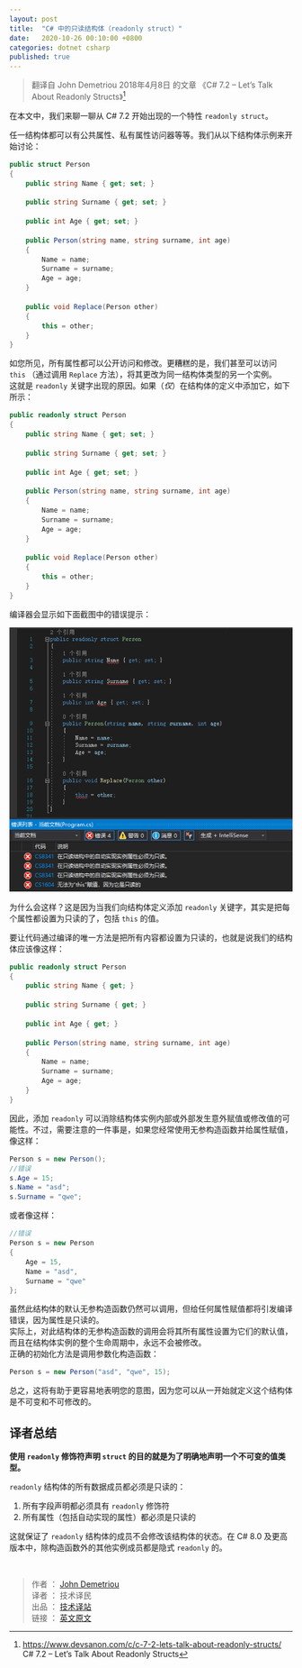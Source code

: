 ```yaml
---
layout: post
title:  "C# 中的只读结构体（readonly struct）"
date:   2020-10-26 00:10:00 +0800
categories: dotnet csharp
published: true
---
```


> 翻译自 John Demetriou 2018年4月8日 的文章 《C# 7.2 – Let’s Talk About Readonly Structs》[^1]

[^1]: <https://www.devsanon.com/c/c-7-2-lets-talk-about-readonly-structs/>   C# 7.2 – Let’s Talk About Readonly Structs

在本文中，我们来聊一聊从 C# 7.2 开始出现的一个特性 `readonly struct`。

任一结构体都可以有公共属性、私有属性访问器等等。我们从以下结构体示例来开始讨论：

```csharp
public struct Person
{
    public string Name { get; set; }

    public string Surname { get; set; }

    public int Age { get; set; }

    public Person(string name, string surname, int age)
    {
        Name = name;
        Surname = surname;
        Age = age;
    }

    public void Replace(Person other)
    {
        this = other;
    }
}
```

如您所见，所有属性都可以公开访问和修改。更糟糕的是，我们甚至可以访问 `this` （通过调用 `Replace` 方法），将其更改为同一结构体类型的另一个实例。  
这就是 `readonly` 关键字出现的原因。如果（*仅*）在结构体的定义中添加它，如下所示：

```csharp
public readonly struct Person
{
    public string Name { get; set; }

    public string Surname { get; set; }

    public int Age { get; set; }

    public Person(string name, string surname, int age)
    {
        Name = name;
        Surname = surname;
        Age = age;
    }

    public void Replace(Person other)
    {
        this = other;
    }
}
```

编译器会显示如下面截图中的错误提示：

![readonly struct error](/assets/images/202010/readonly-struct-err.png#center)

为什么会这样？这是因为当我们向结构体定义添加 `readonly` 关键字，其实是把每个属性都设置为只读的了，包括 `this` 的值。

要让代码通过编译的唯一方法是把所有内容都设置为只读的，也就是说我们的结构体应该像这样：

```csharp
public readonly struct Person
{
    public string Name { get; }

    public string Surname { get; }

    public int Age { get; }

    public Person(string name, string surname, int age)
    {
        Name = name;
        Surname = surname;
        Age = age;
    }
}
```

因此，添加 `readonly` 可以消除结构体实例内部或外部发生意外赋值或修改值的可能性。不过，需要注意的一件事是，如果您经常使用无参构造函数并给属性赋值，像这样：

```csharp
Person s = new Person();
//错误
s.Age = 15;
s.Name = "asd";
s.Surname = "qwe";
```

或者像这样：

```csharp
//错误
Person s = new Person
{
    Age = 15,
    Name = "asd",
    Surname = "qwe"
};
```

虽然此结构体的默认无参构造函数仍然可以调用，但给任何属性赋值都将引发编译错误，因为属性是只读的。  
实际上，对此结构体的无参构造函数的调用会将其所有属性设置为它们的默认值，而且在结构体实例的整个生命周期中，永远不会被修改。  
正确的初始化方法是调用参数化构造函数：

```csharp
Person s = new Person("asd", "qwe", 15);
```

总之，这将有助于更容易地表明您的意图，因为您可以从一开始就定义这个结构体是不可变和不可修改的。

## 译者总结

**使用 `readonly` 修饰符声明 `struct` 的目的就是为了明确地声明一个不可变的值类型。**

`readonly` 结构体的所有数据成员都必须是只读的：

1. 所有字段声明都必须具有 `readonly` 修饰符
2. 所有属性（包括自动实现的属性）都必须是只读的

这就保证了 `readonly` 结构体的成员不会修改该结构体的状态。在 C# 8.0 及更高版本中，除构造函数外的其他实例成员都是隐式 `readonly` 的。


<br />

> 作者 ： [John Demetriou](https://www.devsanon.com/whoami/)  
> 译者 ： 技术译民  
> 出品 ： [技术译站](https://ittranslator.cn/)  
> 链接 ： [英文原文](https://www.devsanon.com/c/c-7-2-lets-talk-about-readonly-structs/)

